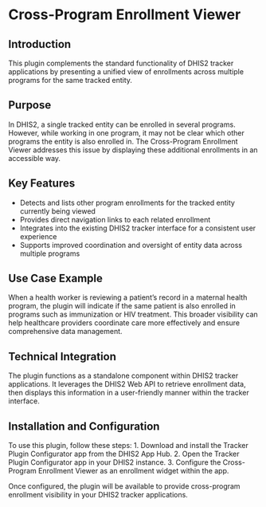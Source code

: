 # Cross-Program Enrollment Viewer

## Introduction

This plugin complements the standard functionality of DHIS2 tracker applications by presenting a unified view of enrollments across multiple programs for the same tracked entity.

## Purpose

In DHIS2, a single tracked entity can be enrolled in several programs. However, while working in one program, it may not be clear which other programs the entity is also enrolled in. The Cross-Program Enrollment Viewer addresses this issue by displaying these additional enrollments in an accessible way.

## Key Features
- Detects and lists other program enrollments for the tracked entity currently being viewed
- Provides direct navigation links to each related enrollment
- Integrates into the existing DHIS2 tracker interface for a consistent user experience
- Supports improved coordination and oversight of entity data across multiple programs

## Use Case Example

When a health worker is reviewing a patient’s record in a maternal health program, the plugin will indicate if the same patient is also enrolled in programs such as immunization or HIV treatment. This broader visibility can help healthcare providers coordinate care more effectively and ensure comprehensive data management.

## Technical Integration

The plugin functions as a standalone component within DHIS2 tracker applications. It leverages the DHIS2 Web API to retrieve enrollment data, then displays this information in a user-friendly manner within the tracker interface.

## Installation and Configuration

To use this plugin, follow these steps:
	1.	Download and install the Tracker Plugin Configurator app from the DHIS2 App Hub.
	2.	Open the Tracker Plugin Configurator app in your DHIS2 instance.
	3.	Configure the Cross-Program Enrollment Viewer as an enrollment widget within the app.

Once configured, the plugin will be available to provide cross-program enrollment visibility in your DHIS2 tracker applications.
